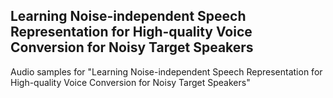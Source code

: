## Learning Noise-independent Speech Representation for High-quality Voice Conversion for Noisy Target Speakers

Audio samples for "Learning Noise-independent Speech Representation for High-quality Voice Conversion for Noisy Target Speakers"
